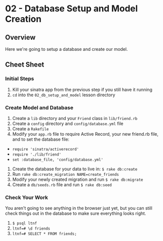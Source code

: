 # 02 - Database Setup and Model Creation

## Overview

Here we're going to setup a database and create our model.

## Cheet Sheet

### Initial Steps

1. Kill your sinatra app from the previous step if you still have it running
1. `cd` into the `02_db_setup_and_model` lesson directory

### Create Model and Database

1. Create a `lib` directory and your `Friend` class in `lib/friend.rb`
1. Create a `config` directory and `config/database.yml` file
1. Create a `Rakefile`
1. Modify your `app.rb` file to require Active Record, your new friend.rb file, and to set the database file:
- `require 'sinatra/activerecord'`
- `require './lib/friend'`
- `set :database_file, 'config/database.yml'`
1. Create the database for your data to live in: `$ rake db:create`
1. Run `rake db:create_migration NAME=create_friends`
1. Modify your newly created migration and run `$ rake db:migrate`
1. Create a `db/seeds.rb` file and run `$ rake db:seed`

### Check Your Work

You aren't going to see anything in the browser just yet, but you can still
check things out in the database to make sure everything looks right.

1. `$ psql ltnf`
1. `ltnf=# \d friends`
1. `ltnf=# SELECT * FROM friends;`

